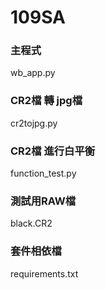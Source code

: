 # 109SA
### 主程式
wb_app.py 
### CR2檔 轉 jpg檔
cr2tojpg.py
### CR2檔 進行白平衡
function_test.py 
### 測試用RAW檔
black.CR2 
### 套件相依檔
requirements.txt

